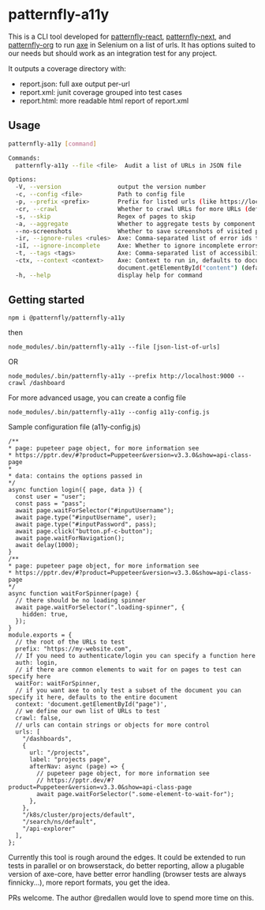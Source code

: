 # patternfly-a11y

This is a CLI tool developed for [patternfly-react](https://github.com/patternfly/patternfly-react/), [patternfly-next](https://github.com/patternfly/patternfly-next/), and [patternfly-org](https://github.com/patternfly/patternfly-org/) to run [axe](https://www.deque.com/axe/) in Selenium on a list of urls. It has options suited to our needs but should work as an integration test for any project.

It outputs a coverage directory with:
  - report.json: full axe output per-url
  - report.xml: junit coverage grouped into test cases
  - report.html: more readable html report of report.xml

## Usage

```sh
patternfly-a11y [command]

Commands:
  patternfly-a11y --file <file>  Audit a list of URLs in JSON file

Options:
  -V, --version                output the version number
  -c, --config <file>          Path to config file
  -p, --prefix <prefix>        Prefix for listed urls (like https://localhost:9000)
  -cr, --crawl                 Whether to crawl URLs for more URLs (default: false)
  -s, --skip                   Regex of pages to skip
  -a, --aggregate              Whether to aggregate tests by component (by splitting URL) in XML report (default: false)
  --no-screenshots             Whether to save screenshots of visited pages
  -ir, --ignore-rules <rules>  Axe: Comma-separated list of error ids to ignore (default: "color-contrast")
  -iI, --ignore-incomplete     Axe: Whether to ignore incomplete errors (default: false)
  -t, --tags <tags>            Axe: Comma-separated list of accessibility (WCAG) tags to run against (default: "wcag2a,wcag2aa")
  -ctx, --context <context>    Axe: Context to run in, defaults to document, can be set to a different selector, i.e.
                               document.getElementById("content") (default: "document")
  -h, --help                   display help for command
```

## Getting started

`npm i @patternfly/patternfly-a11y`

then

`node_modules/.bin/patternfly-a11y --file [json-list-of-urls]`

OR

`node_modules/.bin/patternfly-a11y --prefix http://localhost:9000 --crawl /dashboard`

For more advanced usage, you can create a config file

`node_modules/.bin/patternfly-a11y --config a11y-config.js`

Sample configuration file (a11y-config.js)

```
/**
* page: pupeteer page object, for more information see
* https://pptr.dev/#?product=Puppeteer&version=v3.3.0&show=api-class-page
*
* data: contains the options passed in
*/
async function login({ page, data }) {
  const user = "user";
  const pass = "pass";
  await page.waitForSelector("#inputUsername");
  await page.type("#inputUsername", user);
  await page.type("#inputPassword", pass);
  await page.click("button.pf-c-button");
  await page.waitForNavigation();
  await delay(1000);
}
/**
* page: pupeteer page object, for more information see
* https://pptr.dev/#?product=Puppeteer&version=v3.3.0&show=api-class-page
*/
async function waitForSpinner(page) {
  // there should be no loading spinner
  await page.waitForSelector(".loading-spinner", {
    hidden: true,
  });
}
module.exports = {
  // the root of the URLs to test
  prefix: "https://my-website.com",
  // If you need to authenticate/login you can specify a function here
  auth: login,
  // if there are common elements to wait for on pages to test can specify here
  waitFor: waitForSpinner,
  // if you want axe to only test a subset of the document you can specify it here, defaults to the entire document
  context: 'document.getElementById("page")',
  // we define our own list of URLs to test
  crawl: false,
  // urls can contain strings or objects for more control
  urls: [
    "/dashboards",
    {
      url: "/projects",
      label: "projects page",
      afterNav: async (page) => {
        // pupeteer page object, for more information see
        // https://pptr.dev/#?product=Puppeteer&version=v3.3.0&show=api-class-page
        await page.waitForSelector(".some-element-to-wait-for");
      },
    },
    "/k8s/cluster/projects/default",
    "/search/ns/default",
    "/api-explorer"
  ],
};
```

Currently this tool is rough around the edges. It could be extended to run tests in parallel or on browserstack, do better reporting, allow a plugable version of axe-core, have better error handling (browser tests are always finnicky...), more report formats, you get the idea.

PRs welcome. The author @redallen would love to spend more time on this.